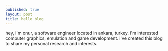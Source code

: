 ```yaml
---
published: true
layout: post
title: hello blog
---
```


hey, i'm onur, a software engineer located in ankara, turkey. i'm interested computer graphics, emulation and game development. i've created this blog to share my personal research and interests.
